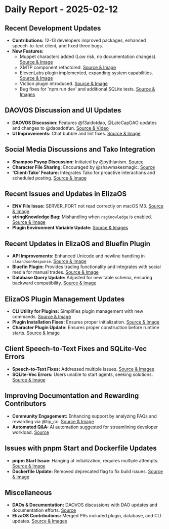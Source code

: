 # Daily Report - 2025-02-12

## Recent Development Updates

- **Contributions:** 12-13 developers improved packages, enhanced speech-to-text client, and fixed three bugs.
- **New Features:**
  - Muppet characters added (Low risk, no documentation changes). [Source & Image](https://github.com/elizaOS/eliza/pull/3430)
  - XMTP component refactored. [Source & Image](https://github.com/elizaOS/eliza/pull/3426)
  - ElevenLabs plugin implemented, expanding system capabilities. [Source & Image](https://github.com/elizaOS/eliza/pull/3452)
  - Viction plugin introduced. [Source & Image](https://github.com/elizaOS/eliza/pull/3455)
  - Bug fixes for 'npm run dev' and additional SQLite tests. [Source & Images](https://github.com/elizaOS/eliza/pull/3446)

## DAOVOS Discussion and UI Updates

- **DAOVOS Discussion:** Features @f3aidotdao, @LateCapDAO updates and changes to @daosdotfun. [Source & Video](https://twitter.com/daosdotfun/status/1889751322154377349)
- **UI Improvements:** Chat bubble and lint fixes. [Source & Image](https://github.com/elizaOS/eliza/pull/3437)

## Social Media Discussions and Tako Integration

- **Shampoo Psyop Discussion:** Initiated by @pythianism. [Source](https://twitter.com/dankvr/status/1889684029458309582)
- **Character File Sharing:** Encouraged by @shawmakesmagic. [Source](https://twitter.com/shawmakesmagic/status/1889541506349822295)
- **'Client-Tako' Feature:** Integrates Tako for proactive interactions and scheduled posting. [Source & Image](https://github.com/elizaOS/eliza/pull/3433)

## Recent Issues and Updates in ElizaOS

- **ENV File Issue:** SERVER_PORT not read correctly on macOS M3. [Source & Image](https://github.com/elizaOS/eliza/issues/3449)
- **stringKnowledge Bug:** Mishandling when `ragKnowledge` is enabled. [Source & Image](https://github.com/elizaOS/eliza/issues/3434)
- **Plugin Environment Variable Update:** [Source & Images](https://github.com/elizaOS/eliza/pull/3457)

## Recent Updates in ElizaOS and Bluefin Plugin

- **API Improvements:** Enhanced Unicode and newline handling in `cleanJsonResponse`. [Source & Image](https://github.com/elizaOS/eliza/pull/3442)
- **Bluefin Plugin:** Provides trading functionality and integrates with social media for manual trades. [Source & Image](https://github.com/elizaOS/eliza/pull/3427)
- **Database Query Update:** Adjusted for new table schema, ensuring backward compatibility. [Source & Image](https://github.com/elizaOS/eliza/pull/3459)

## ElizaOS Plugin Management Updates

- **CLI Utility for Plugins:** Simplifies plugin management with new commands. [Source & Image](https://github.com/elizaOS/eliza/pull/3429)
- **Plugin Installation Fixes:** Ensures proper initialization. [Source & Image](https://github.com/elizaOS/eliza/pull/3451)
- **Character Plugin Update:** Ensures proper construction before runtime starts. [Source & Image](https://github.com/elizaOS/eliza/pull/3458)

## Client Speech-to-Text Fixes and SQLite-Vec Errors

- **Speech-to-Text Fixes:** Addressed multiple issues. [Source & Images](https://github.com/elizaOS/eliza/pull/3461)
- **SQLite-Vec Errors:** Users unable to start agents, seeking solutions. [Source & Image](https://github.com/elizaOS/eliza/issues/3464)

## Improving Documentation and Rewarding Contributors

- **Community Engagement:** Enhancing support by analyzing FAQs and rewarding via @tip_cc. [Source & Image](https://twitter.com/dankvr/status/1889748375840473600)
- **Automated Q&A:** AI automation suggested for streamlining developer workload. [Source](https://twitter.com/dankvr/status/1889745112625770917)

## Issues with pnpm Start and Dockerfile Updates

- **pnpm Start Issue:** Hanging at initialization, requires multiple attempts. [Source & Image](https://github.com/elizaOS/eliza/issues/3448)
- **Dockerfile Update:** Removed deprecated flag to fix build issues. [Source & Image](https://github.com/elizaOS/eliza/pull/3428)

## Miscellaneous

- **DAOs & Documentation:** DAOVOS discussions with DAO updates and documentation efforts. [Source](https://twitter.com/daosdotfun/status/1889751322154377349)
- **ElizaOS Contributions:** Merged PRs included plugin, database, and CLI updates. [Source & Images](https://github.com/elizaOS/eliza/pull/3452)
